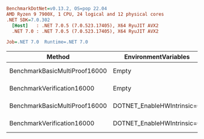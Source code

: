 ``` ini

BenchmarkDotNet=v0.13.2, OS=pop 22.04
AMD Ryzen 9 7900X, 1 CPU, 24 logical and 12 physical cores
.NET SDK=7.0.302
  [Host]   : .NET 7.0.5 (7.0.523.17405), X64 RyuJIT AVX2
  .NET 7.0 : .NET 7.0.5 (7.0.523.17405), X64 RyuJIT AVX2

Job=.NET 7.0  Runtime=.NET 7.0

```

| Method                        | EnvironmentVariables       |       Mean |    Error |   StdDev |      Gen0 |      Gen1 | Allocated |
|-------------------------------|----------------------------|-----------:|---------:|---------:|----------:|----------:|----------:|
| BenchmarkBasicMultiProof16000 | Empty                      |   945.3 ms | 16.55 ms | 20.32 ms | 3000.0000 |         - | 319.47 MB |
| BenchmarkVerification16000    | Empty                      |   165.5 ms |  2.36 ms |  2.20 ms |         - |         - |  20.45 MB |
| BenchmarkBasicMultiProof16000 | DOTNET_EnableHWIntrinsic=0 | 1,187.9 ms | 22.84 ms | 22.43 ms | 4000.0000 | 2000.0000 | 322.25 MB |
| BenchmarkVerification16000    | DOTNET_EnableHWIntrinsic=0 |   206.8 ms |  1.62 ms |  1.26 ms |         - |         - |  20.45 MB |

